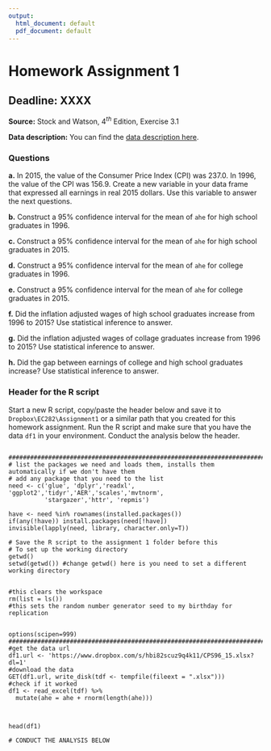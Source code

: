 ```yaml
---
output:
  html_document: default
  pdf_document: default
---
```



# Homework Assignment 1
## Deadline: XXXX 

**Source:** Stock and Watson, $4^{th}$ Edition, Exercise 3.1   

**Data description:** You can find the [data description  here](https://www.dropbox.com/s/7n79v2mjogzxv2j/CPS96_15_Description.pdf?dl=1
). 

### Questions

**a.** In 2015, the value of the Consumer Price Index (CPI) was 237.0. In 1996, the value of the CPI was 156.9. Create a new variable in your data frame that expressed all earnings in real 2015 dollars. Use this variable to answer the next questions.   

**b.** Construct a 95% confidence interval for the mean of ```ahe``` for high school graduates in 1996. 


**c.** Construct a 95% confidence interval for the mean of ```ahe``` for high school graduates in 2015. 


**d.** Construct a 95% confidence interval for the mean of ```ahe``` for college graduates in 1996. 

**e.** Construct a 95% confidence interval for the mean of ```ahe``` for college graduates in 2015.

**f.** Did the inflation adjusted wages of high school graduates increase from 1996 to 2015? Use statistical inference to answer. 

**g.** Did the inflation adjusted wages of collage graduates increase from 1996 to 2015? Use statistical inference to answer.

**h.** Did the gap between earnings of college and high school graduates increase? Use statistical inference to answer. 

### Header for the R script

Start a new R script, copy/paste the header below and save it to ```Dropbox\EC282\Assignment1``` or a similar path that you created for this homework assignment. Run the R script and make sure that you have the data ```df1``` in your environment. Conduct the analysis below the header. 

```

###############################################################################
# list the packages we need and loads them, installs them automatically if we don't have them
# add any package that you need to the list  
need <- c('glue', 'dplyr','readxl',  'ggplot2','tidyr','AER','scales','mvtnorm', 
          'stargazer','httr', 'repmis')

have <- need %in% rownames(installed.packages()) 
if(any(!have)) install.packages(need[!have]) 
invisible(lapply(need, library, character.only=T)) 

# Save the R script to the assignment 1 folder before this
# To set up the working directory
getwd()
setwd(getwd()) #change getwd() here is you need to set a different working directory


#this clears the workspace
rm(list = ls()) 
#this sets the random number generator seed to my birthday for replication


options(scipen=999)
###############################################################################
#get the data url 
df1.url <- 'https://www.dropbox.com/s/hbi82scuz9q4k11/CPS96_15.xlsx?dl=1'
#download the data 
GET(df1.url, write_disk(tdf <- tempfile(fileext = ".xlsx")))
#check if it worked
df1 <- read_excel(tdf) %>%
  mutate(ahe = ahe + rnorm(length(ahe)))



head(df1)

# CONDUCT THE ANALYSIS BELOW

```
